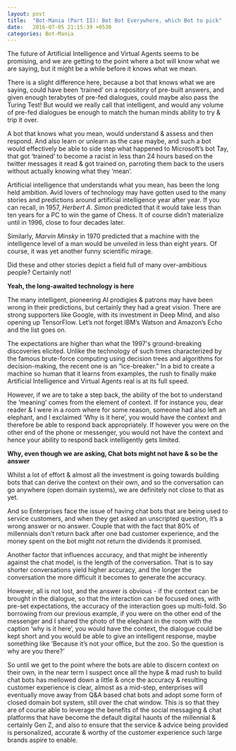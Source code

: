 ```yaml
---
layout: post
title:  "Bot-Mania (Part II): Bot Bot Everywhere, which Bot to pick"
date:   2016-07-05 21:15:39 +0530
categories: Bot-Mania
---
```

The future of Artificial Intelligence and Virtual Agents seems to be promising, and we are getting to the point where a bot will know what we are saying, but it might be a while before it knows what we mean.

There is a slight difference here, because a bot that knows what we are saying, could have been ‘trained’ on a repository of pre-built answers, and given enough terabytes of pre-fed dialogues, could maybe also pass the Turing Test! But would we really call that intelligent, and would any volume of pre-fed dialogues be enough to match the human minds ability to try & trip it over.

A bot that knows what you mean, would understand & assess and then respond. And also learn or unlearn as the case maybe, and such a bot would effectively be able to side step what happened to Microsoft’s bot Tay, that got ‘trained’ to become a racist in less than 24 hours based on the twitter messages it read & got trained on, parroting them back to the users without actually knowing what they ‘mean’.

Artificial intelligence that understands what you mean, has been the long held ambition. Avid lovers of technology may have gotten used to the many stories and predictions around artificial intelligence year after year. If you can recall, in 1957, *Herbert A*. *Simon* predicted that it would take less than ten years for a PC to win the game of Chess. It of course didn’t materialize until in 1996, close to four decades later.

Similarly, *Marvin Minsky* in 1970 predicted that a machine with the intelligence level of a man would be unveiled in less than eight years. Of course, it was yet another funny scientific mirage.

Did these and other stories depict a field full of many over-ambitious people? Certainly not!

**Yeah, the long-awaited technology is here**

The many intelligent, pioneering AI prodigies & patrons may have been wrong in their predictions, but certainly they had a great vision. There are strong supporters like Google, with its investment in Deep Mind, and also opening up TensorFlow. Let’s not forget IBM’s Watson and Amazon’s Echo and the list goes on.

The expectations are higher than what the 1997's ground-breaking discoveries elicited. Unlike the technology of such times characterized by the famous brute-force computing using decision trees and algorithms for decision-making, the recent one is an “ice-breaker.” In a bid to create a machine so human that it learns from examples, the rush to finally make Artificial Intelligence and Virtual Agents real is at its full speed.

However, if we are to take a step back, the ability of the bot to understand the ‘meaning’ comes from the element of context. If for instance you, dear reader & I were in a room where for some reason, someone had also left an elephant, and I exclaimed ‘Why is it here’, you would have the context and therefore be able to respond back appropriately. If however you were on the other end of the phone or messenger, you would not have the context and hence your ability to respond back intelligently gets limited.

**Why, even though we are asking, Chat bots might not have & so be the answer**

Whilst a lot of effort & almost all the investment is going towards building bots that can derive the context on their own, and so the conversation can go anywhere (open domain systems), we are definitely not close to that as yet.

And so Enterprises face the issue of having chat bots that are being used to service customers, and when they get asked an unscripted question, it’s a wrong answer or no answer. Couple that with the fact that 80% of millennials don’t return back after one bad customer experience, and the money spent on the bot might not return the dividends it promised.

Another factor that influences accuracy, and that might be inherently against the chat model, is the length of the conversation. That is to say shorter conversations yield higher accuracy, and the longer the conversation the more difficult it becomes to generate the accuracy.

However, all is not lost, and the answer is obvious - if the context can be brought in the dialogue, so that the interaction can be focused ones, with pre-set expectations, the accuracy of the interaction goes up multi-fold. So borrowing from our previous example, if you were on the other end of the messenger and I shared the photo of the elephant in the room with the caption ‘why is it here’, you would have the context, the dialogue could be kept short and you would be able to give an intelligent response, maybe something like ‘Because it’s not your office, but the zoo. So the question is why are you there?’

So until we get to the point where the bots are able to discern context on their own, in the near term I suspect once all the hype & mad rush to build chat bots has mellowed down a little & once the accuracy & resulting customer experience is clear, almost as a mid-step, enterprises will eventually move away from Q&A based chat bots and adopt some form of closed domain bot system, still over the chat window. This is so that they are of course able to leverage the benefits of the social messaging & chat platforms that have become the default digital haunts of the millennial & certainly Gen Z, and also to ensure that the service & advice being provided is personalized, accurate & worthy of the customer experience such large brands aspire to enable.
